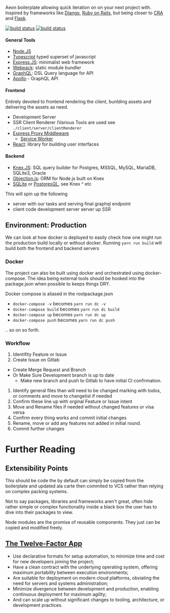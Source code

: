 Aeon boilerplate allowing quick iteration on on your next project with. Inspired by frameworks like [Django](https://www.djangoproject.com/), [Ruby on Rails](https://rubyonrails.org/), but being closer to [CRA](https://github.com/facebook/create-react-app) and [Flask](http://flask.pocoo.org/).


[![build status](https://gitlab.com/ncrmro/aeon/badges/master/build.svg)](https://gitlab.com/ncrmro/aeon/commits/master)
[![build status](https://gitlab.com/ncrmro/aeon/badges/development/build.svg)](https://gitlab.com/ncrmro/aeon/commits/development)

#### General Tools

* [Node.JS](https://nodejs.org/en/)
* [Typescript](https://www.typescriptlang.org/) typed superset of javascript
* [Express.JS](http://expressjs.com): minimalist web framework
* [Webpack](https://webpack.js.org/): static module bundler
* [GraphQL](https://graphql.org/): DSL Query language for API
* [Apollo](https://www.apollographql.com) - GraphQL API


#### Frontend
Entirely devoted to frontend rendering the client, bunlding assets and delivering the assets as need.

* Development Server
* SSR Client Renderer (Various Tools are used see `./client/server/clientRenderer`
* [Express Proxy Middleware](https://github.com/chimurai/http-proxy-middleware)
  * [Service Worker](https://github.com/NekR/offline-plugin)
* [React](https://reactjs.org/): library for building user interfaces

#### Backend
* [Knex.JS](https://knexjs.org/): SQL query builder for Postgres, MSSQL, MySQL, MariaDB, SQLite3, Oracle
* [Objection.js]( ): ORM for Node.js built on Knex
* [SQLite](https://sqlite.org/index.html) or [PostgresQL](https://www.postgresql.org), see Knex ^ etc



This will spin up the following
* server with our tasks and serving final graphql endpoint
* client code development server server up SSR

## Environment: Production
We can look at how docker is deployed to easily check how one might run the production build locally or without docker.
Running `yarn run build` will build both the frontend and backend servers

### Docker
The project can also be built using docker and orchestrated using docker-compose. The idea being external tools should be hooked into the package.json when possible to keeps things DRY.

Docker compose is aliased in the rootpackage.json

* `docker-compose -v` becomes `yarn run dc -v`
* `docker-compose build` becomes `yarn run dc build`
* `docker-compose up` becomes `yarn run dc up`
* `docker-compose push` becomes `yarn run dc push`

.. so on so forth.


### Workflow

1. Identifity Feature or Issue
1. Create Issue on Gitlab
  * Create Merge Request and Branch
  * Or Make Sure Development branch is up to date
    * Make new branch and push to Gitlab to have initial CI confirmation.
1. Identify general files than will need to be changed marking with todos, or comments and move to changelist if needed
1. Confirm these line up with orginal Feature or Issue intent
1. Move and Rename files if needed without changed features or visa versa
1. Confirm every thing works and commit initial changes
1. Rename, move or add any features not added in initial round.
1. Commit further changes

# Further Reading

## Extensibility Points
This should be code the by default can simply be copied from the boilerplate and updated ala carte then commited to VCS rather than
relying on complex packing systems.

Not to say packages, libraries and frameworks aren't great, often hide rather simple or
complex functionality inside a black box the user has to dive into their packages to view.

Node modules are the promise of reusable components. They just can be copied and modified freely.

## [The Twelve-Factor App](https://12factor.net)

* Use declarative formats for setup automation, to minimize time and cost for new developers joining the project;
* Have a clean contract with the underlying operating system, offering maximum portability between execution environments;
* Are suitable for deployment on modern cloud platforms, obviating the need for servers and systems administration;
* Minimize divergence between development and production, enabling continuous deployment for maximum agility;
* And can scale up without significant changes to tooling, architecture, or development practices.
